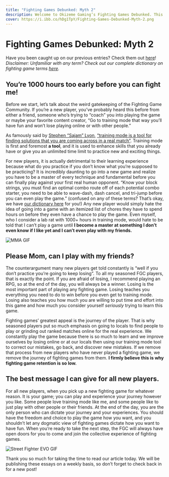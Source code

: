 ```yaml
---
title: "Fighting Games Debunked: Myth 2"
description: Welcome to Okizeme Gaming’s Fighting Games Debunked. This series is dedicated to improving the retention of fighting game players.
cover: https://i.ibb.co/hDg1TpY/Fighting-Games-Debunked-Myth-2.png
---
```



# Fighting Games Debunked: Myth 2

Have you been caught up on our previous entries? Check them out [here](https://okizeme.com/posts/debunked-myth-1)!
*Disclaimer: Unfamiliar with any term? Check out our complete dictionary on fighting game terms [here](https://okizeme.com/posts/ultimate-fighting-game-dictionary).*

## You’re 1000 hours too early before you can fight me!

Before we start, let’s talk about the weird gatekeeping of the Fighting Game Community. If you’re a new player, you’ve probably heard this before from either a friend, someone who’s trying to “coach” you into playing the game or maybe your favorite content creator, “Go to training mode that way you’ll have fun and won’t lose playing online or with other people.” 

As famously said by [Stephen “Sajam” Lyon](https://www.twitter.com/sajam), [“training mode is a tool for finding solutions that you are coming across in a real match”](https://www.youtube.com/watch?v=b5M4Qxjan6A&ab_channel=Sajam). Training mode is first and foremost **a tool**, and it is used to enhance skills that you already have or give you an unlimited time limit to practice new and exciting things. 

For new players, it is actually detrimental to their learning experience because what do you practice if you don’t know what you’re supposed to be practicing? It is incredibly daunting to go into a new game and realize you have to be a master of every technique and fundamental before you can finally play against your first real human opponent. “Know your block strings, you must find an optimal combo route off of each potential combo starter, you need to be able to wave-dash, dash cancel, and tri-jump before you can even play the game.” (confused on any of these terms? That’s okay, we have [our dictionary here](https://okizeme.com/posts/ultimate-fighting-game-dictionary) for you!) Any new player would simply hate the idea of going into a game with an itemized list of chores they have to spend hours on before they even have a chance to play the game. Even myself, who I consider a lab rat with 1000+ hours in training mode, would hate to be told that I can’t play a game until **I become a master at something I don’t even know if I like yet and I can’t even play with my friends.**

![MMA GIF](https://media0.giphy.com/media/Oc4pSGTekXrtC/giphy.gif?cid=ecf05e47200ynn0caozzfdtrfjmvi6clq3nmtwimttdkwi16&rid=giphy.gif)

## Please Mom, can I play with my friends?

The counterargument many new players get told constantly is “well if you don’t practice you’re going to keep losing”. To all my seasoned FGC players, that is exactly the point. If you are afraid of losing, I recommend playing an RPG, so at the end of the day, you will always be a winner. Losing is the most important part of playing any fighting game. Losing teaches you everything you need to do to win before you even get to training mode. Losing also teaches you how much you are willing to put time and effort into this game and how much you consider yourself *seriously* trying to learn this game. 

Fighting games’ greatest appeal is the journey of the player. That is why seasoned players put so much emphasis on going to locals to find people to play or grinding out ranked matches online for the real experience. We constantly play the game because there is so much to learn and we improve ourselves by losing online or at our locals then using our training mode tool to correct our mistakes, go back, and discover new mistakes. If we remove that process from new players who have never played a fighting game, we remove the journey of fighting games from them. **I firmly believe this is why fighting game retention is so low.**

## The best message I can give for all new players.

For all new players, when you pick up a new fighting game for whatever reason. It is your game; you can play and experience your journey however you like. Some people love training mode like me, and some people like to just play with other people or their friends. At the end of the day, you are the only person who can dictate your journey and your experiences. You should have the freedom and choice to play the game how you want, and you shouldn’t let any dogmatic view of fighting games dictate how you want to have fun. When you’re ready to take the next step, the FGC will always have open doors for you to come and join the collective experience of fighting games.

![Street Fighter EVO GIF](https://i.kinja-img.com/gawker-media/image/upload/t_original/zkxpwugpfhbx9nr5bq6v.gif)

Thank you so much for taking the time to read our article today. We will be publishing these essays on a weekly basis, so don’t forget to check back in for a new post!